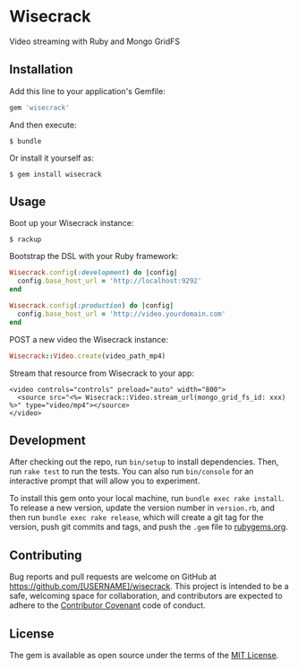 # Wisecrack

Video streaming with Ruby and Mongo GridFS

## Installation

Add this line to your application's Gemfile:

```ruby
gem 'wisecrack'
```

And then execute:

    $ bundle

Or install it yourself as:

    $ gem install wisecrack

## Usage
Boot up your Wisecrack instance:

    $ rackup

Bootstrap the DSL with your Ruby framework:

```ruby
Wisecrack.config(:development) do |config|
  config.base_host_url = 'http://localhost:9292'
end

Wisecrack.config(:production) do |config|
  config.base_host_url = 'http://video.yourdomain.com'
end
```

POST a new video the Wisecrack instance:
```ruby
Wisecrack::Video.create(video_path_mp4)
```

Stream that resource from Wisecrack to your app:
```erb
<video controls="controls" preload="auto" width="800">
  <source src="<%= Wisecrack::Video.stream_url(mongo_grid_fs_id: xxx) %>" type="video/mp4"></source>
</video>
```

## Development

After checking out the repo, run `bin/setup` to install dependencies. Then, run `rake test` to run the tests. You can also run `bin/console` for an interactive prompt that will allow you to experiment.

To install this gem onto your local machine, run `bundle exec rake install`. To release a new version, update the version number in `version.rb`, and then run `bundle exec rake release`, which will create a git tag for the version, push git commits and tags, and push the `.gem` file to [rubygems.org](https://rubygems.org).

## Contributing

Bug reports and pull requests are welcome on GitHub at https://github.com/[USERNAME]/wisecrack. This project is intended to be a safe, welcoming space for collaboration, and contributors are expected to adhere to the [Contributor Covenant](http://contributor-covenant.org) code of conduct.


## License

The gem is available as open source under the terms of the [MIT License](http://opensource.org/licenses/MIT).
